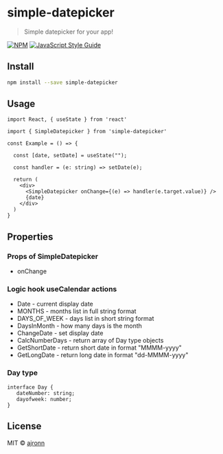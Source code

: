 # simple-datepicker

> Simple datepicker for your app!

[![NPM](https://img.shields.io/npm/v/simple-datepicker.svg)](https://www.npmjs.com/package/simple-datepicker) [![JavaScript Style Guide](https://img.shields.io/badge/code_style-standard-brightgreen.svg)](https://standardjs.com)

## Install

```bash
npm install --save simple-datepicker
```

## Usage

```tsx
import React, { useState } from 'react'

import { SimpleDatepicker } from 'simple-datepicker'

const Example = () => {

  const [date, setDate] = useState("");

  const handler = (e: string) => setDate(e);

  return (
    <div>
      <SimpleDatepicker onChange={(e) => handler(e.target.value)} />
      {date}
    </div>
  )
}
```

## Properties

### Props of SimpleDatepicker
* onChange

### Logic hook useCalendar actions
* Date - current display date
* MONTHS - months list in full string format
* DAYS_OF_WEEK - days list in short string format
* DaysInMonth - how many days is the month
* ChangeDate - set display date
* CalcNumberDays - return array of Day type objects
* GetShortDate - return short date in format "MMMM-yyyy"
* GetLongDate - return long date in format "dd-MMMM-yyyy"

 ### Day type
 ```tsx
interface Day {
    dateNumber: string;
    dayofweek: number;
}
```

## License

MIT © [ajronn](https://github.com/ajronn)

